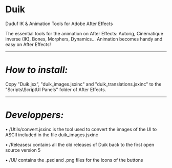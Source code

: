 Duik
====
Duduf IK &amp; Animation Tools for Adobe After Effects


The essential tools for the animation on After Effects: Autorig, Cinématique inverse (IK), Bones, Morphers, Dynamics… Animation becomes handy and easy on After Effects!

____
_How to install:_
==

Copy "Duik.jsx", "duik\_images.jsxinc" and "duik\_translations.jsxinc" to the "Scripts\ScriptUI Panels" folder of After Effects.

____
_Developpers:_
==

• /Utils/convert.jsxinc is the tool used to convert the images of the UI to ASCII included in the file duik_images.jsxinc

• /Releases/ contains all the old releases of Duik back to the first open source version 5

• /UI/ contains the .psd and .png files for the icons of the buttons
